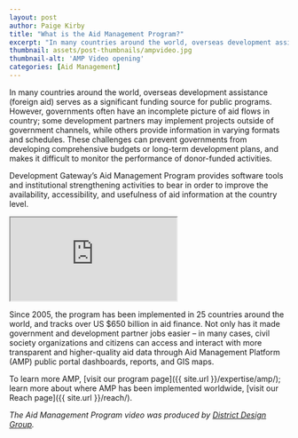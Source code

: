 ```yaml
---
layout: post
author: Paige Kirby
title: "What is the Aid Management Program?"
excerpt: "In many countries around the world, overseas development assistance (foreign aid) serves as a significant funding source for public programs. However, governments..."
thumbnail: assets/post-thumbnails/ampvideo.jpg
thumbnail-alt: 'AMP Video opening'
categories: [Aid Management]
---
```


In many countries around the world, overseas development assistance (foreign aid) serves as a significant funding source for public programs. However, governments often have an incomplete picture of aid flows in country; some development partners may implement projects outside of government channels, while others provide information in varying formats and schedules. These challenges can prevent governments from developing comprehensive budgets or long-term development plans, and makes it difficult to monitor the performance of donor-funded activities.

Development Gateway’s Aid Management Program provides software tools and institutional strengthening activities to bear in order to improve the availability, accessibility, and usefulness of aid information at the country level. 

<div class="media-resizable-wrapper">
  <iframe class="media-resizable-element" src="https://player.vimeo.com/video/144919702"></iframe>
</div>

Since 2005, the program has been implemented in 25 countries around the world, and tracks over US $650 billion in aid finance. Not only has it made government and development partner jobs easier – in many cases, civil society organizations and citizens can access and interact with more transparent and higher-quality aid data through Aid Management Platform (AMP) public portal dashboards, reports, and GIS maps. 

To learn more AMP, [visit our program page]({{ site.url }}/expertise/amp/); learn more about where AMP has been implemented worldwide, [visit our Reach page]({{ site.url }}/reach/). 

*The Aid Management Program video was produced by [District Design Group](http://districtdesigngroup.com/).*
